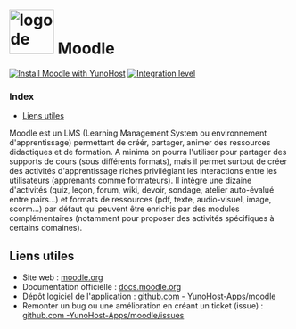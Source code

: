# <img src="/images/moodle_logo.svg" height="80px" alt="logo de moodle"> Moodle

[![Install Moodle with YunoHost](https://install-app.yunohost.org/install-with-yunohost.svg)](https://install-app.yunohost.org/?app=moodle) [![Integration level](https://dash.yunohost.org/integration/moodle.svg)](https://dash.yunohost.org/appci/app/moodle)

### Index

- [Liens utiles](#liens-utiles)

Moodle est un LMS (Learning Management System ou environnement d'apprentissage) permettant de créér, partager, animer des ressources didactiques et de formation.
A minima on pourra l'utiliser pour partager des supports de cours (sous différents formats), mais il permet surtout de créer des activités d'apprentissage riches privilégiant les interactions entre les utilisateurs (apprenants comme formateurs).
Il intègre une dizaine d'activités (quiz, leçon, forum, wiki, devoir, sondage, atelier auto-évalué entre pairs...) et formats de ressources (pdf, texte, audio-visuel, image, scorm...) par défaut qui peuvent être enrichis par des modules complémentaires (notamment pour proposer des activités spécifiques à certains domaines).

## Liens utiles

+ Site web : [moodle.org](https://moodle.org)
+ Documentation officielle : [docs.moodle.org](https://docs.moodle.org)
+ Dépôt logiciel de l'application : [github.com - YunoHost-Apps/moodle](https://github.com/YunoHost-Apps/moodle_ynh)
+ Remonter un bug ou une amélioration en créant un ticket (issue) : [github.com -YunoHost-Apps/moodle/issues](https://github.com/YunoHost-Apps/moodle_ynh/issues)
